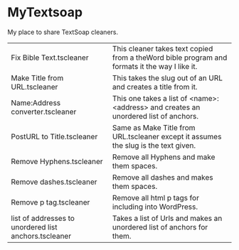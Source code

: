 MyTextsoap
==========

My place to share TextSoap cleaners.

<table>

<tr><td>Fix Bible Text.tscleaner</td><td>This cleaner takes text copied from a theWord bible program and formats it the way I like it.</td></tr>
<tr><td>Make Title from URL.tscleaner </td><td>This takes the slug out of an URL and creates a title from it.</td></tr>
<tr><td>Name:Address converter.tscleaner </td><td>This one takes a list of &lt;name&gt;:&lt;address&gt; and creates an unordered list of anchors.</td></tr>
<tr><td>PostURL to Title.tscleaner </td><td>Same as Make Title from URL.tscleaner except it assumes the slug is the text given.</td></tr>
<tr><td>Remove Hyphens.tscleaner </td><td>Remove all Hyphens and make them spaces.</td></tr>
<tr><td>Remove dashes.tscleaner </td><td>Remove all dashes and makes them spaces.</td></tr>
<tr><td>Remove p tag.tscleaner </td><td>Remove all html p tags for including into WordPress.</td></tr>
<tr><td>list of addresses to unordered list anchors.tscleaner</td><td>Takes a list of Urls and makes an unordered list of anchors for them.</td></tr>
</table>